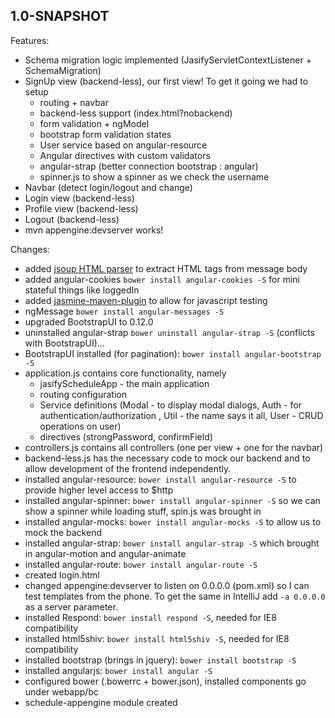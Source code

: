 ## 1.0-SNAPSHOT

Features:

  - Schema migration logic implemented (JasifyServletContextListener + SchemaMigration)
  - SignUp view (backend-less), our first view!  To get it going we had to setup
    - routing + navbar
    - backend-less support (index.html?nobackend)
    - form validation + ngModel
    - bootstrap form validation states
    - User service based on angular-resource
    - Angular directives with custom validators
    - angular-strap (better connection bootstrap : angular)
    - spinner.js to show a spinner as we check the username
  - Navbar (detect login/logout and change)
  - Login view (backend-less)
  - Profile view (backend-less)
  - Logout (backend-less)
  - mvn appengine:devserver works!

Changes:

  - added [jsoup HTML parser](http://jsoup.org) to extract HTML tags from message body
  - added angular-cookies `bower install angular-cookies -S` for mini stateful things like loggedIn
  - added [jasmine-maven-plugin](http://searls.github.io/jasmine-maven-plugin) to allow for javascript testing
  - ngMessage `bower install angular-messages -S`
  - upgraded BootstrapUI to 0.12.0
  - uninstalled angular-strap `bower uninstall angular-strap -S` (conflicts with BootstrapUI)...
  - BootstrapUI installed (for pagination): `bower install angular-bootstrap -S`
  - application.js contains core functionality, namely
    - jasifyScheduleApp - the main application
    - routing configuration
    - Service definitions (Modal - to display modal dialogs, Auth - for authentication/authorization ,
      Util - the name says it all, User - CRUD operations on user)
    - directives (strongPassword, confirmField)
  - controllers.js contains all controllers (one per view + one for the navbar)
  - backend-less.js has the necessary code to mock our backend and to allow development of the frontend independently.
  - installed angular-resource: `bower install angular-resource -S` to provide higher level access to $http
  - installed angular-spinner: `bower install angular-spinner -S` so we can show a spinner while loading stuff, spin.js was brought in
  - installed angular-mocks: `bower install angular-mocks -S` to allow us to mock the backend
  - installed angular-strap: `bower install angular-strap -S` which brought in angular-motion and angular-animate
  - installed angular-route: `bower install angular-route -S`
  - created login.html
  - changed appengine:devserver to listen on 0.0.0.0 (pom.xml) so I can test templates from the phone.  To get the same
  in IntelliJ add `-a 0.0.0.0` as a server parameter.
  - installed Respond: `bower install respond -S`, needed for IE8 compatibility
  - installed html5shiv: `bower install html5shiv -S`, needed for IE8 compatibility
  - installed bootstrap (brings in jquery): `bower install bootstrap -S`
  - installed angularjs: `bower install angular -S`
  - configured bower (.bowerrc + bower.json), installed components go under webapp/bc
  - schedule-appengine module created
